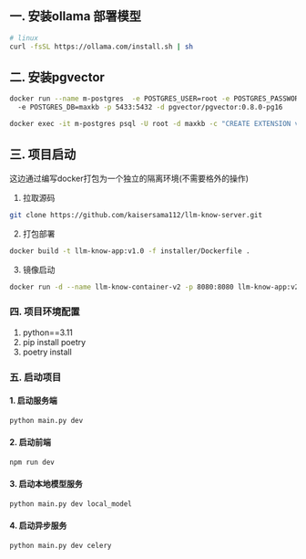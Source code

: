 ## 一. 安装ollama 部署模型
```bash
# linux
curl -fsSL https://ollama.com/install.sh | sh
```

## 二. 安装pgvector
```bash
docker run --name m-postgres  -e POSTGRES_USER=root -e POSTGRES_PASSWORD=123456
  -e POSTGRES_DB=maxkb -p 5433:5432 -d pgvector/pgvector:0.8.0-pg16

```
```bash
docker exec -it m-postgres psql -U root -d maxkb -c "CREATE EXTENSION vector;"
```

## 三. 项目启动
这边通过编写docker打包为一个独立的隔离环境(不需要格外的操作)
1. 拉取源码
```bash
git clone https://github.com/kaisersama112/llm-know-server.git
```
2. 打包部署
```bash
docker build -t llm-know-app:v1.0 -f installer/Dockerfile .
```
3. 镜像启动
```bash
docker run -d --name llm-know-container-v2 -p 8080:8080 llm-know-app:v2.0 
```

### 四. 项目环境配置

1. python==3.11
2. pip install poetry
3. poetry install

### 五. 启动项目

#### 1. 启动服务端

```bash
python main.py dev
```

#### 2. 启动前端

```bash
npm run dev
```

#### 3. 启动本地模型服务

```bash
python main.py dev local_model
```

#### 4. 启动异步服务

```bash
python main.py dev celery
```
